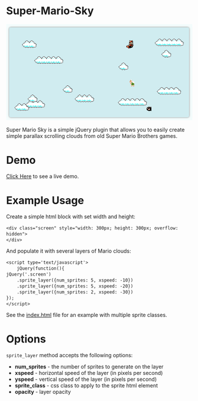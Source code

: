 Super-Mario-Sky
===============
![Super Mario Sky](images/super_mario_sky.png)

Super Mario Sky is a simple jQuery plugin that allows you to easily create simple parallax scrolling clouds from old Super Mario Brothers games. 

# Demo
[Click Here](http://artbit.github.io/super-mario-sky/) to see a live demo.

# Example Usage
Create a simple html block with set width and height:

    <div class="screen" style="width: 300px; height: 300px; overflow: hidden">
    </div>

And populate it with several layers of Mario clouds:

    <script type='text/javascript'>
        jQuery(function(){
    jQuery('.screen')
	    .sprite_layer({num_sprites: 5, xspeed: -10})
	    .sprite_layer({num_sprites: 5, xspeed: -20})
	    .sprite_layer({num_sprites: 2, xspeed: -30})
	});
    </script>

See the [index.html](http://github.com/ArtBIT/super-mario-sky/blob/master/index.html) file for an example with multiple sprite classes.

# Options
```sprite_layer``` method accepts the following options:
* **num_sprites** - the number of sprites to generate on the layer
* **xspeed** - horizontal speed of the layer (in pixels per second)
* **yspeed** - vertical speed of the layer (in pixels per second)
* **sprite_class** - css class to apply to the sprite html element
* **opacity** - layer opacity

